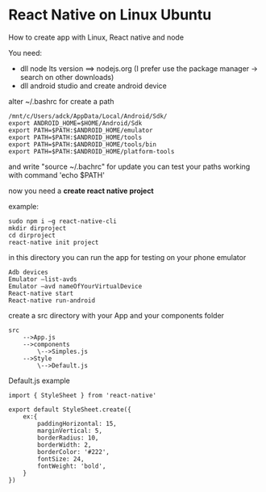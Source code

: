 # React Native on Linux Ubuntu
How to create app with Linux, React native and node

You need:
- dll node lts version ==> nodejs.org (I prefer use the package manager -> search on other downloads)
- dll android studio and create android device

alter ~/.bashrc for create a path
```
/mnt/c/Users/adck/AppData/Local/Android/Sdk/
export ANDROID_HOME=$HOME/Android/Sdk
export PATH=$PATH:$ANDROID_HOME/emulator
export PATH=$PATH:$ANDROID_HOME/tools
export PATH=$PATH:$ANDROID_HOME/tools/bin
export PATH=$PATH:$ANDROID_HOME/platform-tools
```
and write "source ~/.bachrc" for update 
you can test your paths working with command 'echo $PATH'

now you need a **create react native project** 

example:
```
sudo npm i –g react-native-cli 
mkdir dirproject
cd dirproject
react-native init project 
```
in this directory you can run the app for testing on your phone emulator
```
Adb devices 
Emulator –list-avds 
Emulator –avd nameOfYourVirtualDevice
React-native start 
React-native run-android 
```

create a src directory with your App and your components folder
```
src
    -->App.js
    -->components
        \-->Simples.js
    -->Style
        \-->Default.js
```
Default.js example
```
import { StyleSheet } from 'react-native'

export default StyleSheet.create({
    ex:{
        paddingHorizontal: 15,
        marginVertical: 5,
        borderRadius: 10,
        borderWidth: 2,
        borderColor: '#222',
        fontSize: 24,
        fontWeight: 'bold',
    }
})

```

